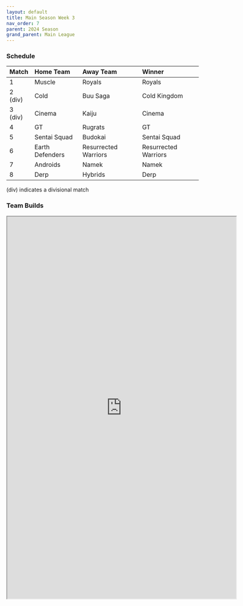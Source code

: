 ```yaml
---
layout: default
title: Main Season Week 3
nav_order: 7
parent: 2024 Season
grand_parent: Main League
---
```

### Schedule

| Match   | Home Team            | Away Team | Winner         |
|:--------|:---------------------|:----------|:---------------|
| 1       | Muscle               | Royals     | Royals         |
| 2 (div) | Cold                 | Buu Saga   | Cold Kingdom   |
| 3 (div) | Cinema               | Kaiju      | Cinema         |
| 4       | GT                   | Rugrats    | GT             |
| 5       | Sentai Squad         | Budokai    | Sentai Squad   |
| 6       | Earth Defenders     | Resurrected Warriors | Resurrected Warriors |
| 7       | Androids             | Namek          | Namek                |
| 8       | Derp         | Hybrids           | Derp               |

(div) indicates a divisional match

### Team Builds 

<iframe width=600 height=1000 scrolling="yes" src="https://docs.google.com/document/d/e/2PACX-1vSDmc8TufeBbjcv4gbuKQIMNgeJf8Ci_pluajSKlGJqnvw2HpgUeaRoeMdOrZBPRA33bHsr6cmdjNxP/pub?embedded=true"></iframe>
